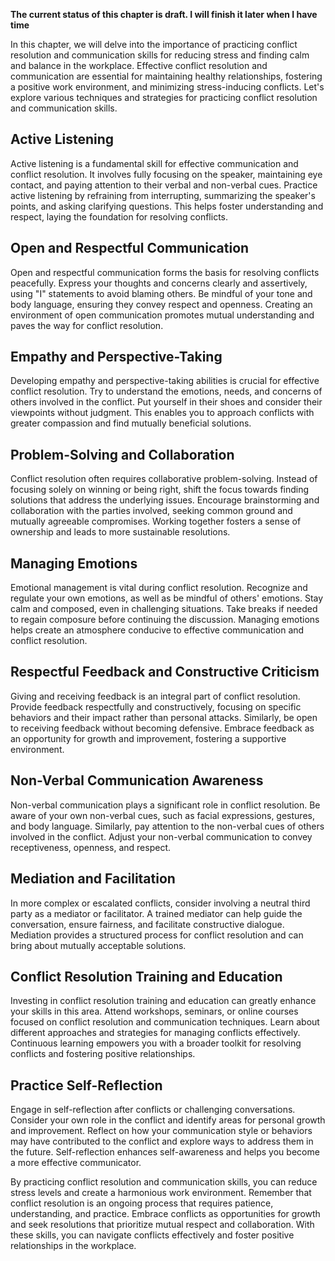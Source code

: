 **The current status of this chapter is draft. I will finish it later when I have time**

In this chapter, we will delve into the importance of practicing conflict resolution and communication skills for reducing stress and finding calm and balance in the workplace. Effective conflict resolution and communication are essential for maintaining healthy relationships, fostering a positive work environment, and minimizing stress-inducing conflicts. Let's explore various techniques and strategies for practicing conflict resolution and communication skills.

Active Listening
----------------

Active listening is a fundamental skill for effective communication and conflict resolution. It involves fully focusing on the speaker, maintaining eye contact, and paying attention to their verbal and non-verbal cues. Practice active listening by refraining from interrupting, summarizing the speaker's points, and asking clarifying questions. This helps foster understanding and respect, laying the foundation for resolving conflicts.

Open and Respectful Communication
---------------------------------

Open and respectful communication forms the basis for resolving conflicts peacefully. Express your thoughts and concerns clearly and assertively, using "I" statements to avoid blaming others. Be mindful of your tone and body language, ensuring they convey respect and openness. Creating an environment of open communication promotes mutual understanding and paves the way for conflict resolution.

Empathy and Perspective-Taking
------------------------------

Developing empathy and perspective-taking abilities is crucial for effective conflict resolution. Try to understand the emotions, needs, and concerns of others involved in the conflict. Put yourself in their shoes and consider their viewpoints without judgment. This enables you to approach conflicts with greater compassion and find mutually beneficial solutions.

Problem-Solving and Collaboration
---------------------------------

Conflict resolution often requires collaborative problem-solving. Instead of focusing solely on winning or being right, shift the focus towards finding solutions that address the underlying issues. Encourage brainstorming and collaboration with the parties involved, seeking common ground and mutually agreeable compromises. Working together fosters a sense of ownership and leads to more sustainable resolutions.

Managing Emotions
-----------------

Emotional management is vital during conflict resolution. Recognize and regulate your own emotions, as well as be mindful of others' emotions. Stay calm and composed, even in challenging situations. Take breaks if needed to regain composure before continuing the discussion. Managing emotions helps create an atmosphere conducive to effective communication and conflict resolution.

Respectful Feedback and Constructive Criticism
----------------------------------------------

Giving and receiving feedback is an integral part of conflict resolution. Provide feedback respectfully and constructively, focusing on specific behaviors and their impact rather than personal attacks. Similarly, be open to receiving feedback without becoming defensive. Embrace feedback as an opportunity for growth and improvement, fostering a supportive environment.

Non-Verbal Communication Awareness
----------------------------------

Non-verbal communication plays a significant role in conflict resolution. Be aware of your own non-verbal cues, such as facial expressions, gestures, and body language. Similarly, pay attention to the non-verbal cues of others involved in the conflict. Adjust your non-verbal communication to convey receptiveness, openness, and respect.

Mediation and Facilitation
--------------------------

In more complex or escalated conflicts, consider involving a neutral third party as a mediator or facilitator. A trained mediator can help guide the conversation, ensure fairness, and facilitate constructive dialogue. Mediation provides a structured process for conflict resolution and can bring about mutually acceptable solutions.

Conflict Resolution Training and Education
------------------------------------------

Investing in conflict resolution training and education can greatly enhance your skills in this area. Attend workshops, seminars, or online courses focused on conflict resolution and communication techniques. Learn about different approaches and strategies for managing conflicts effectively. Continuous learning empowers you with a broader toolkit for resolving conflicts and fostering positive relationships.

Practice Self-Reflection
------------------------

Engage in self-reflection after conflicts or challenging conversations. Consider your own role in the conflict and identify areas for personal growth and improvement. Reflect on how your communication style or behaviors may have contributed to the conflict and explore ways to address them in the future. Self-reflection enhances self-awareness and helps you become a more effective communicator.

By practicing conflict resolution and communication skills, you can reduce stress levels and create a harmonious work environment. Remember that conflict resolution is an ongoing process that requires patience, understanding, and practice. Embrace conflicts as opportunities for growth and seek resolutions that prioritize mutual respect and collaboration. With these skills, you can navigate conflicts effectively and foster positive relationships in the workplace.
